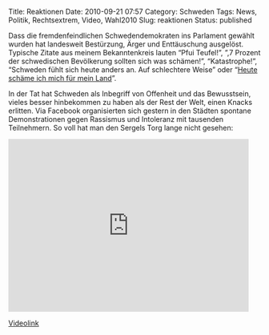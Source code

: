 Title: Reaktionen
Date: 2010-09-21 07:57
Category: Schweden
Tags: News, Politik, Rechtsextrem, Video, Wahl2010
Slug: reaktionen
Status: published

Dass die fremdenfeindlichen Schwedendemokraten ins Parlament gewählt
wurden hat landesweit Bestürzung, Ärger und Enttäuschung ausgelöst.
Typische Zitate aus meinem Bekanntenkreis lauten “Pfui Teufel!”, ”,7
Prozent der schwedischen Bevölkerung sollten sich was schämen!”,
“Katastrophe!”, “Schweden fühlt sich heute anders an. Auf schlechtere
Weise” oder “[Heute schäme ich mich für mein
Land](http://www.fiket.de/2010/09/20/vorlaufiges-endergebnis/comment-page-1/#comment-69357)”.

In der Tat hat Schweden als Inbegriff von Offenheit und das Bewusstsein,
vieles besser hinbekommen zu haben als der Rest der Welt, einen Knacks
erlitten. Via Facebook organisierten sich gestern in den Städten
spontane Demonstrationen gegen Rassismus und Intoleranz mit tausenden
Teilnehmern. So voll hat man den Sergels Torg lange nicht gesehen:

<iframe class="youtube-player" type="text/html" width="480" height="345" src="http://www.youtube.com/embed/1HcWfdBz9UQ" frameborder="0"></iframe>

[Videolink](http://www.youtube.com/watch?v=1HcWfdBz9UQ)

